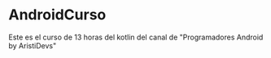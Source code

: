 # AndroidCurso
Este es el curso de 13 horas del kotlin del canal de "Programadores Android by AristiDevs"
